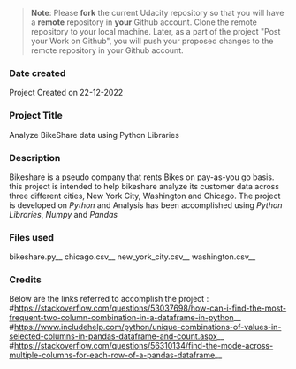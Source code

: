>**Note**: Please **fork** the current Udacity repository so that you will have a **remote** repository in **your** Github account. Clone the remote repository to your local machine. Later, as a part of the project "Post your Work on Github", you will push your proposed changes to the remote repository in your Github account.

### Date created
Project Created on 22-12-2022

### Project Title
Analyze BikeShare data using Python Libraries

### Description
Bikeshare is a pseudo company that rents Bikes on pay-as-you go basis. this project is intended to help bikeshare analyze its customer data across three different cities, New York City, Washington and Chicago.
The project is developed on *Python* and Analysis has been accomplished using *Python Libraries*, *Numpy* and *Pandas*

### Files used
bikeshare.py__
chicago.csv__
new_york_city.csv__
washington.csv__

### Credits
Below are the links referred to accomplish the project :
#https://stackoverflow.com/questions/53037698/how-can-i-find-the-most-frequent-two-column-combination-in-a-dataframe-in-python__
#https://www.includehelp.com/python/unique-combinations-of-values-in-selected-columns-in-pandas-dataframe-and-count.aspx__
#https://stackoverflow.com/questions/56310134/find-the-mode-across-multiple-columns-for-each-row-of-a-pandas-dataframe__

